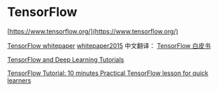 # TensorFlow

[https://www.tensorflow.org/](https://www.tensorflow.org/)

[TensorFlow whitepaper](https://www.usenix.org/system/files/conference/osdi16/osdi16-abadi.pdf) [whitepaper2015](http://download.tensorflow.org/paper/whitepaper2015.pdf) 中文翻译：
[TensorFlow 白皮书](http://www.jianshu.com/p/65dc64e4c81f)

[TensorFlow and Deep Learning Tutorials](https://github.com/wagamamaz/tensorflow-tutorial)

[TensorFlow Tutorial: 10 minutes Practical TensorFlow lesson for quick learners](http://cv-tricks.com/artificial-intelligence/deep-learning/deep-learning-frameworks/tensorflow-tutorial/) 
